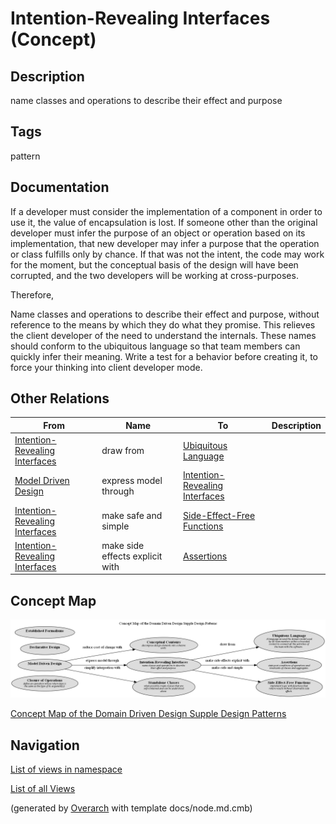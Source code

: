 
# Intention-Revealing Interfaces (Concept)
## Description
name classes and operations to describe their effect and purpose


## Tags
pattern

## Documentation
If a developer must consider the implementation of a component in order to use
it, the value of encapsulation is lost. If someone other than the original
developer must infer the purpose of an object or operation based on its
implementation, that new developer may infer a purpose that the operation or
class fulfills only by chance. If that was not the intent, the code may work
for the moment, but the conceptual basis of the design will have been
corrupted, and the two developers will be working at cross-purposes.

Therefore,

Name classes and operations to describe their effect and purpose, without
reference to the means by which they do what they promise. This relieves the
client developer of the need to understand the internals. These names should
conform to the ubiquitous language so that team members can quickly infer their
meaning. Write a test for a behavior before creating it, to force your thinking
into client developer mode.
## Other Relations
| From | Name | To | Description |
|---|---|---|---|
| [Intention-Revealing Interfaces](../../../software-development/domain-driven-design/supple-design/intention-revealing-interfaces.md) | draw from | [Ubiquitous Language](../../../software-development/domain-driven-design/modelling/c-ubiquitous-language.md) |  |
| [Model Driven Design](../../../software-development/domain-driven-design/modelling/c-model-driven-design.md) | express model through | [Intention-Revealing Interfaces](../../../software-development/domain-driven-design/supple-design/intention-revealing-interfaces.md) |  |
| [Intention-Revealing Interfaces](../../../software-development/domain-driven-design/supple-design/intention-revealing-interfaces.md) | make safe and simple | [Side-Effect-Free Functions](../../../software-development/domain-driven-design/supple-design/side-effect-free-functions.md) |  |
| [Intention-Revealing Interfaces](../../../software-development/domain-driven-design/supple-design/intention-revealing-interfaces.md) | make side effects explicit with | [Assertions](../../../software-development/domain-driven-design/supple-design/assertions.md) |  |

## Concept Map
![Concept Map of the Domain Driven Design Supple Design Patterns](../../../software-development/domain-driven-design/supple-design/concept-view.png)

[Concept Map of the Domain Driven Design Supple Design Patterns](../../../software-development/domain-driven-design/supple-design/concept-view.md)


## Navigation
[List of views in namespace](./views-in-namespace.md)

[List of all Views](../../../views.md)


(generated by [Overarch](https://github.com/soulspace-org/overarch) with template docs/node.md.cmb)
